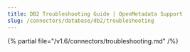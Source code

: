 ```yaml
---
title: DB2 Troubleshooting Guide | OpenMetadata Support
slug: /connectors/database/db2/troubleshooting
---
```


{% partial file="/v1.6/connectors/troubleshooting.md" /%}
